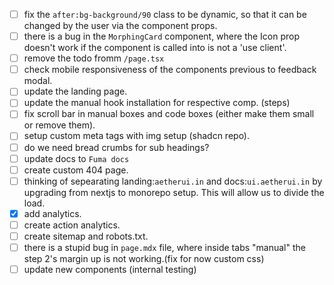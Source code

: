 - [ ] fix the `after:bg-background/90` class to be dynamic, so that it can be changed by the user via the component props.
- [ ] there is a bug in the `MorphingCard` component, where the Icon prop doesn't work if the component is called into is not a 'use client'.
- [ ] remove the todo fromm `/page.tsx`
- [ ] check mobile responsiveness of the components previous to feedback modal.
- [ ] update the landing page.
- [ ] update the manual hook installation for respective comp. (steps)
- [ ] fix scroll bar in manual boxes and code boxes (either make them small or remove them).
- [ ] setup custom meta tags with img setup (shadcn repo).
- [ ] do we need bread crumbs for sub headings?
- [ ] update docs to `Fuma docs`
- [ ] create custom 404 page.
- [ ] thinking of sepearating landing:`aetherui.in` and docs:`ui.aetherui.in` by upgrading from nextjs to monorepo setup. This will allow us to divide the load.
- [x] add analytics.
- [ ] create action analytics.
- [ ] create sitemap and robots.txt.
- [ ] there is a stupid bug in `page.mdx` file, where inside tabs "manual" the step 2's margin up is not working.(fix for now custom css)
- [ ] update new components (internal testing)
